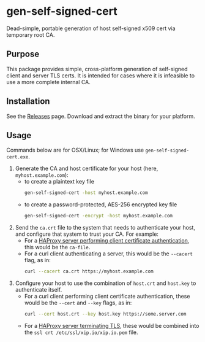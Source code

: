 # gen-self-signed-cert
Dead-simple, portable generation of host self-signed x509 cert via temporary root CA.

## Purpose
This package provides simple, cross-platform generation of self-signed client and server TLS certs. It is intended for cases where it is infeasible to use a more complete internal CA.

## Installation

See the [Releases](https://github.com/paxos-bankchain/gen-self-signed-cert/releases) page. Download and extract the binary for your platform.

## Usage

Commands below are for OSX/Linux; for Windows use `gen-self-signed-cert.exe`.

1. Generate the CA and host certificate for your host (here, `myhost.example.com`):
   - to create a plaintext key file
       ```bash
       gen-self-signed-cert -host myhost.example.com
       ```
   - to create a password-protected, AES-256 encrypted key file
       ```bash
       gen-self-signed-cert -encrypt -host myhost.example.com
       ```
2. Send the `ca.crt` file to the system that needs to authenticate your host, and configure that system to trust your CA. For example:
   - For a [HAProxy server performing client certificate authentication](http://www.loadbalancer.org/blog/client-certificate-authentication-with-haproxy/), this would be the `ca-file`.
   - For a curl client authenticating a server, this would be the `--cacert` flag, as in:
       ```bash
       curl --cacert ca.crt https://myhost.example.com
       ```
3. Configure your host to use the combination of `host.crt` and `host.key` to authenticate itself.
   - For a curl client performing client certificate authentication, these would be the `--cert` and `--key` flags, as in:
       ```bash
       curl --cert host.crt --key host.key https://some.server.com
       ```
   - For a [HAProxy server terminating TLS](https://serversforhackers.com/c/using-ssl-certificates-with-haproxy), these would be combined into the `ssl crt /etc/ssl/xip.io/xip.io.pem` file.

